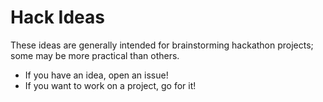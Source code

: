Hack Ideas
==============

These ideas are generally intended for brainstorming hackathon projects; some may be more practical than others. 

* If you have an idea, open an issue! 
* If you want to work on a project, go for it!
